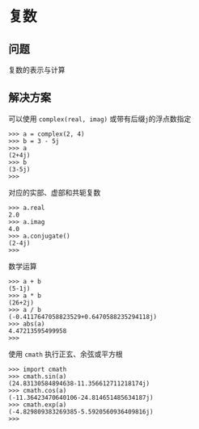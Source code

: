 # 复数

## 问题

复数的表示与计算

## 解决方案

可以使用 `complex(real, imag)` 或带有后缀`j`的浮点数指定

```
>>> a = complex(2, 4)
>>> b = 3 - 5j
>>> a
(2+4j)
>>> b
(3-5j)
>>>
```

对应的实部、虚部和共轭复数

```
>>> a.real
2.0
>>> a.imag
4.0
>>> a.conjugate()
(2-4j)
>>>
```

数学运算

```
>>> a + b
(5-1j)
>>> a * b
(26+2j)
>>> a / b
(-0.4117647058823529+0.6470588235294118j)
>>> abs(a)
4.47213595499958
>>>
```

使用 `cmath` 执行正玄、余弦或平方根

```
>>> import cmath
>>> cmath.sin(a)
(24.83130584894638-11.356612711218174j)
>>> cmath.cos(a)
(-11.36423470640106-24.814651485634187j)
>>> cmath.exp(a)
(-4.829809383269385-5.5920560936409816j)
>>>
```
